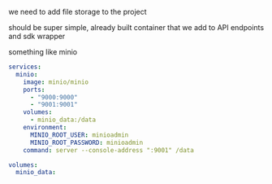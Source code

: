 we need to add file storage to the project

should be super simple, already built container that we add to API endpoints and sdk wrapper

something like minio

```docker-compose.yml
services:
  minio:
    image: minio/minio
    ports:
      - "9000:9000"
      - "9001:9001"
    volumes:
      - minio_data:/data
    environment:
      MINIO_ROOT_USER: minioadmin
      MINIO_ROOT_PASSWORD: minioadmin
    command: server --console-address ":9001" /data

volumes:
  minio_data:
```





